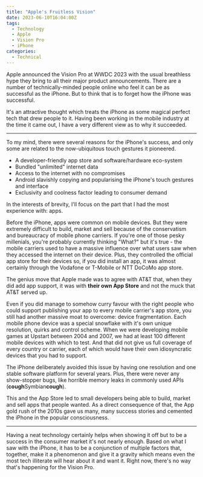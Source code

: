 ```yaml
---
title: "Apple's Fruitless Vision"
date: 2023-06-10T16:04:00Z
tags:
  - Technology
  - Apple
  - Vision Pro
  - iPhone
categories:
  - Technical
---
```


Apple announced the Vision Pro at WWDC 2023 with the usual breathless hype they bring to all their major product announcements. There are a number of technically-minded people online who feel it can be as successful as the iPhone. But to think that is to forget how the iPhone was successful.

<!--more-->

It's an attractive thought which treats the iPhone as some magical perfect tech that drew people to it. Having been working in the mobile industry at the time it came out, I have a very different view as to why it succeeded.

-------------------------------

To my mind, there were several reasons for the iPhone's success, and only some are related to the now-ubiquitous touch gestures it pioneered.

* A developer-friendly app store and software/hardware eco-system
* Bundled "unlimited" internet data
* Access to the internet with no compromises
* Android slavishly copying and popularising the iPhone's touch gestures and interface
* Exclusivity and coolness factor leading to consumer demand

In the interests of brevity, I'll focus on the part that I had the most experience with: apps.

Before the iPhone, apps were common on mobile devices. But they were extremely difficult to build, market and sell because of the conservatism and bureaucracy of mobile phone carriers. If you're one of those pesky millenials, you're probably currently thinking "What?" but it's true - the mobile carriers used to have a massive influence over what users saw when they accessed the internet on their device. Plus, they controlled the official app store for their devices so, if you did install an app, it was almost certainly through the Vodafone or T-Mobile or NTT DoCoMo app store.

The genius move that Apple made was to agree with AT&T that, when they did add app support, it was with **their own App Store** and not the muck that AT&T served up.

Even if you did manage to somehow curry favour with the right people who could support publishing your app to every mobile carrier's app store, you still had another massive moat to overcome: device fragmentation. Each mobile phone device was a special snowflake with it's own unique resolution, quirks and control scheme. When we were developing mobile games at Upstart between 2004 and 2007, we had at least 100 different mobile devices with which to test. And that did not give us full coverage of every country or carrier, each of which would have their own idiosyncratic devices that you had to support.

The iPhone deliberately avoided this issue by having one resolution and one stable software platform for several years. Plus, there were never any show-stopper bugs, like horrible memory leaks in commonly used APIs (**cough**Symbian**cough**).

This and the App Store led to small developers being able to build, market and sell apps that people wanted. As a direct consequence of that, the App gold rush of the 2010s gave us many, many success stories and cemented the iPhone in the popular consciousness.

----------------------------

Having a neat technology certainly helps when showing it off but to be a success in the consumer market it's not nearly enough. Based on what I saw with the iPhone, it has to be a conjunction of multiple factors that, together, make it a phenomenon and give it a gravity which means even the most tech illiterate will hear about it and want it. Right now, there's no way that's happening for the Vision Pro.